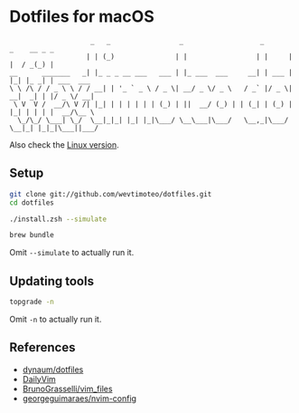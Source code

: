 # Dotfiles for macOS

```
                    _   _                 _                   _       _    __ _ _
                   | | (_)               | |                 | |     | |  / _(_) |
__      _______   _| |_ _ _ __ ___   ___ | |_ ___  ___     __| | ___ | |_| |_ _| | ___  ___
\ \ /\ / / _ \ \ / / __| | '_ ` _ \ / _ \| __/ _ \/ _ \   / _` |/ _ \| __|  _| | |/ _ \/ __|
 \ V  V /  __/\ V /| |_| | | | | | | (_) | ||  __/ (_) | | (_| | (_) | |_| | | | |  __/\__ \
  \_/\_/ \___| \_/  \__|_|_| |_| |_|\___/ \__\___|\___/   \__,_|\___/ \__|_| |_|_|\___||___/

```

Also check the [Linux version](https://github.com/wevtimoteo/dotfiles/tree/linux).

## Setup

```bash
git clone git://github.com/wevtimoteo/dotfiles.git
cd dotfiles

./install.zsh --simulate

brew bundle
```

Omit `--simulate` to actually run it.

## Updating tools

```bash
topgrade -n
```

Omit `-n` to actually run it.

## References

- [dynaum/dotfiles](https://github.com/dynaum/dotfiles)
- [DailyVim](http://dailyvim.tumblr.com)
- [BrunoGrasselli/vim_files](https://github.com/BrunoGrasselli/vim_files)
- [georgeguimaraes/nvim-config](https://github.com/georgeguimaraes/nvim-config)
